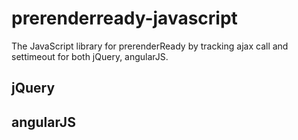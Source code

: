 # prerenderready-javascript
The JavaScript library for prerenderReady by tracking ajax call and settimeout for both jQuery, angularJS.

## jQuery


## angularJS


